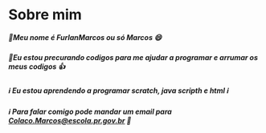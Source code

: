 # Sobre mim 

#####  👋Meu nome é FurlanMarcos ou só Marcos 😄
##### 👀Eu estou precurando codigos para me ajudar a programar e arrumar os meus codigos 👍 
#####  ℹ️ Eu estou aprendendo a programar scratch, java scripth e html ℹ️
#####  ℹ️ Para falar comigo pode mandar um email para Colaco.Marcos@escola.pr.gov.br 📧

